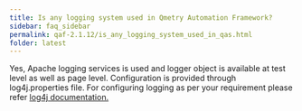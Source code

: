 ```yaml
---
title: Is any logging system used in Qmetry Automation Framework?
sidebar: faq_sidebar
permalink: qaf-2.1.12/is_any_logging_system_used_in_qas.html
folder: latest
---
```



Yes, Apache logging services is used and logger object is available at test level as well as page level. Configuration is provided through log4j.properties file. For configuring logging as per your requirement please refer [log4j documentation.](http://logging.apache.org/log4j/1.2/manual.html)
